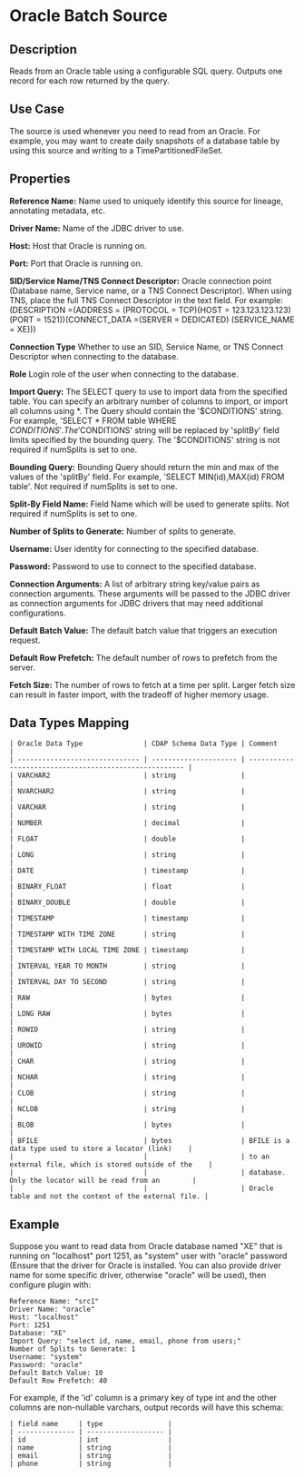 # Oracle Batch Source


Description
-----------
Reads from an Oracle table using a configurable SQL query.
Outputs one record for each row returned by the query.


Use Case
--------
The source is used whenever you need to read from an Oracle. For example, you may want
to create daily snapshots of a database table by using this source and writing to
a TimePartitionedFileSet.


Properties
----------
**Reference Name:** Name used to uniquely identify this source for lineage, annotating metadata, etc.

**Driver Name:** Name of the JDBC driver to use.

**Host:** Host that Oracle is running on.

**Port:** Port that Oracle is running on.

**SID/Service Name/TNS Connect Descriptor:** Oracle connection point (Database name, Service name, or a TNS Connect Descriptor). When using TNS, place
the full TNS Connect Descriptor in the text field. For example:
(DESCRIPTION =(ADDRESS = (PROTOCOL = TCP)(HOST = 123.123.123.123)(PORT = 1521))(CONNECT_DATA =(SERVER = DEDICATED)
(SERVICE_NAME = XE)))

**Connection Type** Whether to use an SID, Service Name, or TNS Connect Descriptor when connecting to the database.

**Role** Login role of the user when connecting to the database.

**Import Query:** The SELECT query to use to import data from the specified table.
You can specify an arbitrary number of columns to import, or import all columns using \*. The Query should
contain the '$CONDITIONS' string. For example, 'SELECT * FROM table WHERE $CONDITIONS'.
The '$CONDITIONS' string will be replaced by 'splitBy' field limits specified by the bounding query.
The '$CONDITIONS' string is not required if numSplits is set to one.

**Bounding Query:** Bounding Query should return the min and max of the values of the 'splitBy' field.
For example, 'SELECT MIN(id),MAX(id) FROM table'. Not required if numSplits is set to one.

**Split-By Field Name:** Field Name which will be used to generate splits. Not required if numSplits is set to one.

**Number of Splits to Generate:** Number of splits to generate.

**Username:** User identity for connecting to the specified database.

**Password:** Password to use to connect to the specified database.

**Connection Arguments:** A list of arbitrary string key/value pairs as connection arguments. These arguments
will be passed to the JDBC driver as connection arguments for JDBC drivers that may need additional configurations.

**Default Batch Value:** The default batch value that triggers an execution request.

**Default Row Prefetch:** The default number of rows to prefetch from the server.

**Fetch Size:** The number of rows to fetch at a time per split. Larger fetch size can result in faster import,
with the tradeoff of higher memory usage.

Data Types Mapping
----------

    | Oracle Data Type               | CDAP Schema Data Type | Comment                                                |
    | ------------------------------ | --------------------- | ------------------------------------------------------ |
    | VARCHAR2                       | string                |                                                        |
    | NVARCHAR2                      | string                |                                                        |
    | VARCHAR                        | string                |                                                        |
    | NUMBER                         | decimal               |                                                        |
    | FLOAT                          | double                |                                                        |
    | LONG                           | string                |                                                        |
    | DATE                           | timestamp             |                                                        |
    | BINARY_FLOAT                   | float                 |                                                        |
    | BINARY_DOUBLE                  | double                |                                                        |
    | TIMESTAMP                      | timestamp             |                                                        |
    | TIMESTAMP WITH TIME ZONE       | string                |                                                        |
    | TIMESTAMP WITH LOCAL TIME ZONE | timestamp             |                                                        |
    | INTERVAL YEAR TO MONTH         | string                |                                                        |
    | INTERVAL DAY TO SECOND         | string                |                                                        |
    | RAW                            | bytes                 |                                                        |
    | LONG RAW                       | bytes                 |                                                        |
    | ROWID                          | string                |                                                        |
    | UROWID                         | string                |                                                        |
    | CHAR                           | string                |                                                        |
    | NCHAR                          | string                |                                                        |
    | CLOB                           | string                |                                                        |
    | NCLOB                          | string                |                                                        |
    | BLOB                           | bytes                 |                                                        |
    | BFILE                          | bytes                 | BFILE is a data type used to store a locator (link)    |
    |                                |                       | to an external file, which is stored outside of the    |
    |                                |                       | database. Only the locator will be read from an        |
    |                                |                       | Oracle table and not the content of the external file. |


Example
------
Suppose you want to read data from Oracle database named "XE" that is running on "localhost" port 1251,
as "system" user with "oracle" password (Ensure that the driver for Oracle is installed. You can also provide 
driver name for some specific driver, otherwise "oracle" will be used), then configure plugin with: 


```
Reference Name: "src1"
Driver Name: "oracle"
Host: "localhost"
Port: 1251
Database: "XE"
Import Query: "select id, name, email, phone from users;"
Number of Splits to Generate: 1
Username: "system"
Password: "oracle"
Default Batch Value: 10
Default Row Prefetch: 40
```  

For example, if the 'id' column is a primary key of type int and the other columns are
non-nullable varchars, output records will have this schema:

    | field name     | type                |
    | -------------- | ------------------- |
    | id             | int                 |
    | name           | string              |
    | email          | string              |
    | phone          | string              |
